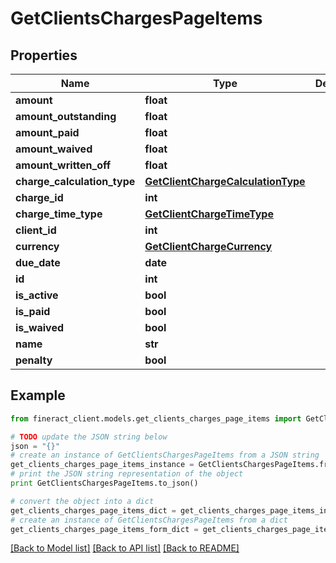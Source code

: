 # GetClientsChargesPageItems


## Properties

Name | Type | Description | Notes
------------ | ------------- | ------------- | -------------
**amount** | **float** |  | [optional] 
**amount_outstanding** | **float** |  | [optional] 
**amount_paid** | **float** |  | [optional] 
**amount_waived** | **float** |  | [optional] 
**amount_written_off** | **float** |  | [optional] 
**charge_calculation_type** | [**GetClientChargeCalculationType**](GetClientChargeCalculationType.md) |  | [optional] 
**charge_id** | **int** |  | [optional] 
**charge_time_type** | [**GetClientChargeTimeType**](GetClientChargeTimeType.md) |  | [optional] 
**client_id** | **int** |  | [optional] 
**currency** | [**GetClientChargeCurrency**](GetClientChargeCurrency.md) |  | [optional] 
**due_date** | **date** |  | [optional] 
**id** | **int** |  | [optional] 
**is_active** | **bool** |  | [optional] 
**is_paid** | **bool** |  | [optional] 
**is_waived** | **bool** |  | [optional] 
**name** | **str** |  | [optional] 
**penalty** | **bool** |  | [optional] 

## Example

```python
from fineract_client.models.get_clients_charges_page_items import GetClientsChargesPageItems

# TODO update the JSON string below
json = "{}"
# create an instance of GetClientsChargesPageItems from a JSON string
get_clients_charges_page_items_instance = GetClientsChargesPageItems.from_json(json)
# print the JSON string representation of the object
print GetClientsChargesPageItems.to_json()

# convert the object into a dict
get_clients_charges_page_items_dict = get_clients_charges_page_items_instance.to_dict()
# create an instance of GetClientsChargesPageItems from a dict
get_clients_charges_page_items_form_dict = get_clients_charges_page_items.from_dict(get_clients_charges_page_items_dict)
```
[[Back to Model list]](../README.md#documentation-for-models) [[Back to API list]](../README.md#documentation-for-api-endpoints) [[Back to README]](../README.md)


